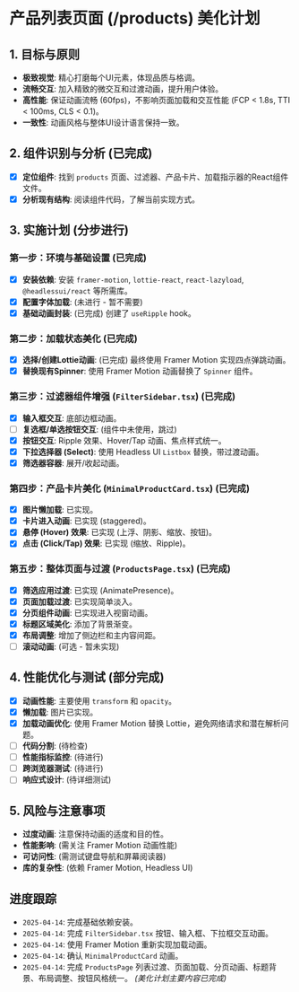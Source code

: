 # 产品列表页面 (/products) 美化计划

## 1. 目标与原则

*   **极致视觉**: 精心打磨每个UI元素，体现品质与格调。
*   **流畅交互**: 加入精致的微交互和过渡动画，提升用户体验。
*   **高性能**: 保证动画流畅 (60fps)，不影响页面加载和交互性能 (FCP < 1.8s, TTI < 100ms, CLS < 0.1)。
*   **一致性**: 动画风格与整体UI设计语言保持一致。

## 2. 组件识别与分析 (已完成)

*   [x] **定位组件**: 找到 `products` 页面、过滤器、产品卡片、加载指示器的React组件文件。
*   [x] **分析现有结构**: 阅读组件代码，了解当前实现方式。

## 3. 实施计划 (分步进行)

### 第一步：环境与基础设置 (已完成)

*   [x] **安装依赖**: 安装 `framer-motion`, `lottie-react`, `react-lazyload`, `@headlessui/react` 等所需库。
*   [x] **配置字体加载**: (未进行 - 暂不需要)
*   [x] **基础动画封装**: (已完成) 创建了 `useRipple` hook。

### 第二步：加载状态美化 (已完成)

*   [x] **选择/创建Lottie动画**: (已完成) 最终使用 Framer Motion 实现四点弹跳动画。
*   [x] **替换现有Spinner**: 使用 Framer Motion 动画替换了 `Spinner` 组件。

### 第三步：过滤器组件增强 (`FilterSidebar.tsx`) (已完成)

*   [x] **输入框交互**: 底部边框动画。
*   [ ] **复选框/单选按钮交互**: (组件中未使用，跳过)
*   [x] **按钮交互**: Ripple 效果、Hover/Tap 动画、焦点样式统一。
*   [x] **下拉选择器 (Select)**: 使用 Headless UI `Listbox` 替换，带过渡动画。
*   [x] **筛选器容器**: 展开/收起动画。

### 第四步：产品卡片美化 (`MinimalProductCard.tsx`) (已完成)

*   [x] **图片懒加载**: 已实现。
*   [x] **卡片进入动画**: 已实现 (staggered)。
*   [x] **悬停 (Hover) 效果**: 已实现 (上浮、阴影、缩放、按钮)。
*   [x] **点击 (Click/Tap) 效果**: 已实现 (缩放、Ripple)。

### 第五步：整体页面与过渡 (`ProductsPage.tsx`) (已完成)

*   [x] **筛选应用过渡**: 已实现 (AnimatePresence)。
*   [x] **页面加载过渡**: 已实现简单淡入。
*   [x] **分页组件动画**: 已实现进入视窗动画。
*   [x] **标题区域美化**: 添加了背景渐变。
*   [x] **布局调整**: 增加了侧边栏和主内容间距。
*   [ ] **滚动动画**: (可选 - 暂未实现)

## 4. 性能优化与测试 (部分完成)

*   [x] **动画性能**: 主要使用 `transform` 和 `opacity`。
*   [x] **懒加载**: 图片已实现。
*   [x] **加载动画优化**: 使用 Framer Motion 替换 Lottie，避免网络请求和潜在解析问题。
*   [ ] **代码分割**: (待检查)
*   [ ] **性能指标监控**: (待进行)
*   [ ] **跨浏览器测试**: (待进行)
*   [ ] **响应式设计**: (待详细测试)

## 5. 风险与注意事项

*   **过度动画**: 注意保持动画的适度和目的性。
*   **性能影响**: (需关注 Framer Motion 动画性能)
*   **可访问性**: (需测试键盘导航和屏幕阅读器)
*   **库的复杂性**: (依赖 Framer Motion, Headless UI)

## 进度跟踪

*   `2025-04-14`: 完成基础依赖安装。
*   `2025-04-14`: 完成 `FilterSidebar.tsx` 按钮、输入框、下拉框交互动画。
*   `2025-04-14`: 使用 Framer Motion 重新实现加载动画。
*   `2025-04-14`: 确认 `MinimalProductCard` 动画。
*   `2025-04-14`: 完成 `ProductsPage` 列表过渡、页面加载、分页动画、标题背景、布局调整、按钮风格统一。
*(美化计划主要内容已完成)* 